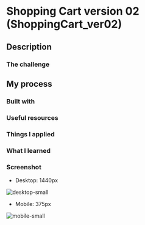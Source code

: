 # Shopping Cart version 02 (ShoppingCart_ver02)


## Description
### The challenge
## My process
### Built with
### Useful resources
### Things I applied
### What I learned
### Screenshot
- Desktop: 1440px

![desktop-small](https://user-images.githubusercontent.com/83196262/135440994-6e899389-c07e-4df3-adb8-7218994a8d41.png)

- Mobile: 375px

![mobile-small](https://user-images.githubusercontent.com/83196262/135441017-e3f8e085-d8b1-4002-8831-097efb4d95cc.png)
